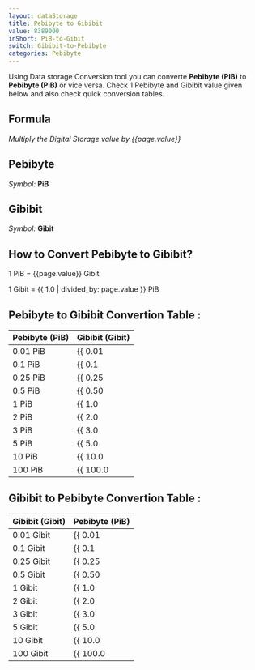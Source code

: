 ```yaml
---
layout: dataStorage
title: Pebibyte to Gibibit
value: 8389000
inShort: PiB-to-Gibit
switch: Gibibit-to-Pebibyte
categories: Pebibyte
---
```


Using Data storage Conversion tool you can converte **Pebibyte (PiB)** to **Pebibyte (PiB)** or vice versa. Check 1 Pebibyte and Gibibit value given below and also check quick conversion tables.

## Formula
*Multiply the Digital Storage value by {{page.value}}*

## Pebibyte
*Symbol:* **PiB**

## Gibibit
*Symbol:* **Gibit**

## How to Convert Pebibyte to Gibibit?

1 PiB = {{page.value}} Gibit

1 Gibit = {{ 1.0 | divided_by: page.value }} PiB


## Pebibyte to Gibibit Convertion Table :

| Pebibyte (PiB) | Gibibit (Gibit) |
| ---- | ---- |
| 0.01 PiB | {{ 0.01 | times: page.value | round: 12 }} Gibit |
| 0.1 PiB | {{ 0.1 | times: page.value | round: 12 }} Gibit |
| 0.25 PiB | {{ 0.25 | times: page.value | round: 12 }} Gibit |
| 0.5 PiB | {{ 0.50 | times: page.value | round: 12 }} Gibit |
| 1 PiB | {{ 1.0 | times: page.value | round: 12 }} Gibit |
| 2 PiB | {{ 2.0 | times: page.value | round: 12 }} Gibit |
| 3 PiB | {{ 3.0 | times: page.value | round: 12 }} Gibit |
| 5 PiB | {{ 5.0 | times: page.value | round: 12 }} Gibit |
| 10 PiB | {{ 10.0 | times: page.value | round: 12 }} Gibit |
| 100 PiB | {{ 100.0 | times: page.value | round: 12 }} Gibit |

## Gibibit to Pebibyte Convertion Table :

| Gibibit (Gibit) | Pebibyte (PiB) |
| ---- | ---- |
| 0.01 Gibit | {{ 0.01 | divided_by: page.value | round: 12 }} PiB |
| 0.1 Gibit | {{ 0.1 | divided_by: page.value | round: 12 }} PiB |
| 0.25 Gibit | {{ 0.25 | divided_by: page.value | round: 12 }} PiB |
| 0.5 Gibit | {{ 0.50 | divided_by: page.value | round: 12 }} PiB |
| 1 Gibit | {{ 1.0 | divided_by: page.value | round: 12 }} PiB |
| 2 Gibit | {{ 2.0 | divided_by: page.value | round: 12 }} PiB |
| 3 Gibit | {{ 3.0 | divided_by: page.value | round: 12 }} PiB |
| 5 Gibit | {{ 5.0 | divided_by: page.value | round: 12 }} PiB |
| 10 Gibit | {{ 10.0 | divided_by: page.value | round: 12 }} PiB |
| 100 Gibit | {{ 100.0 | divided_by: page.value | round: 12 }} PiB |


<script>
document.getElementById('selectInput')[21].selected = true
document.getElementById('selectOutput')[11].selected = true
</script>
